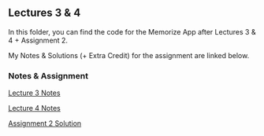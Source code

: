 
## Lectures 3 & 4
In this folder, you can find the code for the Memorize App after Lectures 3 & 4 + Assignment 2. 

My Notes & Solutions (+ Extra Credit) for the assignment are linked below.

### Notes & Assignment

[Lecture 3 Notes](https://github.com/sk-ruban/CS193p/blob/master/Lecture%20Notes/03%20-%20Reactive%20UI%20Protocols%20Layout.md)

[Lecture 4 Notes](https://github.com/sk-ruban/CS193p/blob/master/Lecture%20Notes/04%20-%20Grid%2C%20enum%20%26%20Optionals.md)

[Assignment 2 Solution](https://github.com/sk-ruban/CS193p/tree/master/Assignments/Assignment%202)


